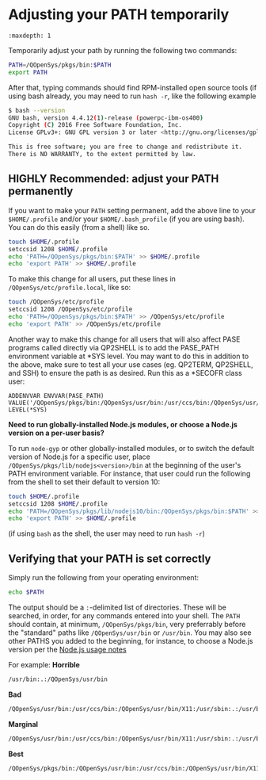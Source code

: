 # Adjusting your PATH temporarily

```{toctree}
:maxdepth: 1
```

Temporarily adjust your path by running the following two commands:

```bash
PATH=/QOpenSys/pkgs/bin:$PATH
export PATH
```

After that, typing commands should find RPM-installed open source tools
(if using bash already, you may need to run `hash -r`, like the following example

```bash
$ bash --version
GNU bash, version 4.4.12(1)-release (powerpc-ibm-os400)
Copyright (C) 2016 Free Software Foundation, Inc.
License GPLv3+: GNU GPL version 3 or later <http://gnu.org/licenses/gpl.html>

This is free software; you are free to change and redistribute it.
There is NO WARRANTY, to the extent permitted by law.
```

## HIGHLY Recommended: adjust your PATH permanently

If you want to make your `PATH` setting permanent, add the above line to your
`$HOME/.profile` and/or your `$HOME/.bash_profile` (if you are using bash).
You can do this easily (from a shell) like so.

```bash
touch $HOME/.profile
setccsid 1208 $HOME/.profile
echo 'PATH=/QOpenSys/pkgs/bin:$PATH' >> $HOME/.profile
echo 'export PATH' >> $HOME/.profile
```

To make this change for all users, put these lines in `/QOpenSys/etc/profile.local`,
like so:

```bash
touch /QOpenSys/etc/profile
setccsid 1208 /QOpenSys/etc/profile
echo 'PATH=/QOpenSys/pkgs/bin:$PATH' >> /QOpenSys/etc/profile
echo 'export PATH' >> /QOpenSys/etc/profile
```

Another way to make this change for all users that will also affect PASE programs called
directly via QP2SHELL is to add the PASE_PATH environment variable at *SYS level. You
may want to do this in addition to the above, make sure to test all your use cases
(eg. QP2TERM, QP2SHELL, and SSH) to ensure the path is as desired. Run this as a *SECOFR
class user:

```text
ADDENVVAR ENVVAR(PASE_PATH) VALUE('/QOpenSys/pkgs/bin:/QOpenSys/usr/bin:/usr/ccs/bin:/QOpenSys/usr/bin/X11:/usr/sbin:.:/usr/bin') LEVEL(*SYS)
```

**Need to run globally-installed Node.js modules,
or choose a Node.js version on a per-user basis?**

To run `node-gyp` or other globally-installed modules, or to switch the default
version of Node.js for a specific user, place `/QOpenSys/pkgs/lib/nodejs<version>/bin`
at the beginning of the user's PATH environment variable. For instance, that user
could run the following from the shell to set their default to version 10:

```bash
touch $HOME/.profile
setccsid 1208 $HOME/.profile
echo 'PATH=/QOpenSys/pkgs/lib/nodejs10/bin:/QOpenSys/pkgs/bin:$PATH' >> $HOME/.profile
echo 'export PATH' >> $HOME/.profile
```

(if using `bash` as the shell, the user may need to run `hash -r`)

## Verifying that your PATH is set correctly
Simply run the following from your operating environment:
```bash
echo $PATH
```
The output should be a `:`-delimited list of directories.
These will be searched, in order, for any commands entered
into your shell. The `PATH` should contain, at minimum,
`/QOpenSys/pkgs/bin`, very preferrably before the "standard"
paths like `/QOpenSys/usr/bin` or `/usr/bin`. You may also
see other PATHS you added to the beginning, for instance, 
to choose a Node.js version per the
[Node.js usage notes](../nodejs/README.md)

For example:
**Horrible**
```bash
/usr/bin:.:/QOpenSys/usr/bin
```

**Bad**
```bash
/QOpenSys/usr/bin:/usr/ccs/bin:/QOpenSys/usr/bin/X11:/usr/sbin:.:/usr/bin
```

**Marginal**
```bash
/QOpenSys/usr/bin:/usr/ccs/bin:/QOpenSys/usr/bin/X11:/usr/sbin:.:/usr/bin:/QOpenSys/pkgs/bin
```
**Best**
```bash
/QOpenSys/pkgs/bin:/QOpenSys/usr/bin:/usr/ccs/bin:/QOpenSys/usr/bin/X11:/usr/sbin:.:/usr/bin
```
